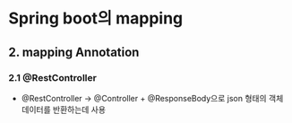 # Spring boot의 mapping

## 2. mapping Annotation

### 2.1 @RestController
- @RestController -> @Controller + @ResponseBody으로 json 형태의 객체 데이터를 반환하는데 사용

